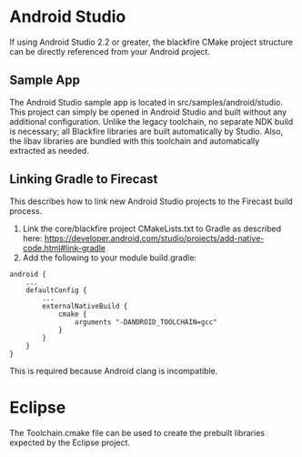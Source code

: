 # Android Studio

If using Android Studio 2.2 or greater, the blackfire CMake project structure can be directly referenced from your Android project.

## Sample App

The Android Studio sample app is located in src/samples/android/studio.  This project can simply be opened in Android Studio and built without any additional configuration.  Unlike the legacy toolchain, no separate NDK build is necessary; all Blackfire libraries are built automatically by Studio.  Also, the libav libraries are bundled with this toolchain and automatically extracted as needed.

## Linking Gradle to Firecast

This describes how to link new Android Studio projects to the Firecast build process.

1. Link the core/blackfire project CMakeLists.txt to Gradle as described here: https://developer.android.com/studio/projects/add-native-code.html#link-gradle
2. Add the following to your module build.gradle:

```
android {
	...
    defaultConfig {
		...
        externalNativeBuild {
            cmake {
                arguments "-DANDROID_TOOLCHAIN=gcc"
            }
        }
	}
}
```

This is required because Android clang is incompatible.

# Eclipse

The Toolchain.cmake file can be used to create the prebuilt libraries expected by the Eclipse project.
